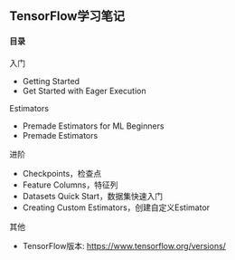 ## TensorFlow学习笔记

#### 目录
入门
- Getting Started
- Get Started with Eager Execution

Estimators
- Premade Estimators for ML Beginners
- Premade Estimators

进阶
- Checkpoints，检查点
- Feature Columns，特征列
- Datasets Quick Start，数据集快速入门
- Creating Custom Estimators，创建自定义Estimator

其他
- TensorFlow版本: https://www.tensorflow.org/versions/

